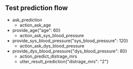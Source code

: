## Test prediction flow
* ask_prediction
  - action_ask_age
* provide_age{"age": 60}
  - action_ask_sys_blood_pressure
* provide_sys_blood_pressure{"sys_blood_pressure": 120}
  - action_ask_dys_blood_pressure
* provide_dys_blood_pressure{"dys_blood_pressure": 80}
  - action_predict_distrage_mrs
  - utter_result_prediction{"distrage_mrs": "2"}
